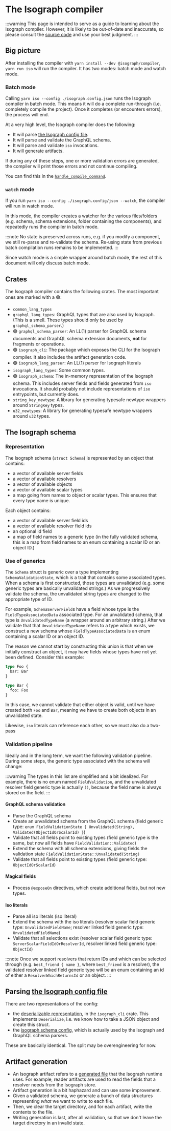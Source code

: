 # The Isograph compiler

:::warning
This page is intended to serve as a guide to learning about the Isograph compiler. However, it is likely to be out-of-date and inaccurate, so please consult the [source code](https://github.com/isographlabs/isograph/tree/main/crates) and use your best judgment.
:::

## Big picture

After installing the compiler with `yarn install --dev @isograph/compiler`, `yarn run iso` will run the compiler. It has two modes: batch mode and watch mode.

### Batch mode

Calling `yarn iso --config ./isograph.config.json` runs the Isograph compiler in batch mode. This means it will do a complete run-through (i.e. completely compile the project). Once it completes (or encounters errors), the process will end.

At a very high level, the Isograph compiler does the following:

- It will parse [the Isograph config file](../../isograph-config).
- It will parse and validate the GraphQL schema.
- It will parse and validate `iso` invocations.
- It will generate artifacts.

If during any of these steps, one or more validation errors are generated, the compiler will print those errors and not continue compiling.

You can find this in the [`handle_compile_command`](https://github.com/isographlabs/isograph/blob/df07f01b5978fc4be8bbeedf779012a2462e8b24/crates/isograph_cli/src/batch_compile.rs#L87-L196).

### `watch` mode

If you run `yarn iso --config ./isograph.config/json --watch`, the compiler will run in watch mode.

In this mode, the compiler creates a watcher for the various files/folders (e.g. schema, schema extensions, folder containing the components), and repeatedly runs the compiler in batch mode.

:::note
No state is preserved across runs, e.g. if you modify a component, we still re-parse and re-validate the schema. Re-using state from previous batch compilation runs remains to be implemented.
:::

Since watch mode is a simple wrapper around batch mode, the rest of this document will only discuss batch mode.

## Crates

The Isograph compiler contains the following crates. The most important ones are marked with a 🟢:

- `common_lang_types`
- `graphql_lang_types`: GraphQL types that are also used by Isograph. (This is a smell. These types should only be used by `graphql_schema_parser`.)
- 🟢 `graphql_schema_parser`: An LL(1) parser for GraphQL schema documents and GraphQL schema extension documents, **not** for fragments or operations.
- 🟢 `isograph_cli`: The package which exposes the CLI for the Isograph compiler. It also includes the artifact generation code.
- 🟢 `isograph_lang_parser`: An LL(1) parser for Isograph literals
- `isograph_lang_types`: Some common types.
- 🟢 `isograph_schema`: The in-memory representation of the Isograph schema. This includes server fields and fields generated from `iso` invocations. It should probably not include representations of `iso` entrypoints, but currently does.
- `string_key_newtype`: A library for generating typesafe newtype wrappers around `StringKey` types.
- `u32_newtypes`: A library for generating typesafe newtype wrappers around `u32` types.

## The Isograph schema

### Representation

The Isograph schema (`struct Schema`) is represented by an object that contains:

- a vector of available server fields
- a vector of available resolvers
- a vector of available objects
- a vector of available scalar types
- a map going from names to object or scalar types. This ensures that every type name is unique.

Each object contains:

- a vector of available server field ids
- a vector of available resolver field ids
- an optional id field
- a map of field names to a generic type (in the fully validated schema, this is a map from field names to an enum containing a scalar ID or an object ID.)

### Use of generics

The `Schema` struct is generic over a type implementing `SchemaValidationState`, which is a trait that contains some associated types. When a schema is first constructed, those types are unvalidated (e.g. some generic types are basically unvalidated strings.) As we progressively validate the schema, the unvalidated string types are changed to the appropriate type of ID.

For example, `SchemaServerField`s have a field whose type is the `FieldTypeAssociatedData` associated type. For an unvalidated schema, that type is `UnvalidatedTypeName` (a wrapper around an arbitrary string.) After we validate that that `UnvalidatedTypeName` refers to a type which exists, we construct a new schema whose `FieldTypeAssociatedData` is an enum containing a scalar ID or an object ID.

The reason we cannot start by constructing this union is that when we initially construct an object, it may have fields whose types have not yet been defined. Consider this example:

```graphql
type Foo {
  bar: Bar
}

type Bar {
  foo: Foo
}
```

In this case, we cannot validate that either object is valid, until we have created both `Foo` and `Bar`, meaning we have to create both objects in an unvalidated state.

Likewise, `iso` literals can reference each other, so we must also do a two-pass

### Validation pipeline

Ideally and in the long term, we want the following validation pipeline. During some steps, the generic type associated with the schema will change:

:::warning
The types in this list are simplified and a bit idealized. For example, there is no enum named `FieldValidation`, and the unvalidated resolver field generic type is actually `()`, because the field name is always stored on the field.
:::

#### GraphQL schema validation

- Parse the GraphQL schema
- Create an unvalidated schema from the GraphQL schema (field generic type: `enum FieldValidationState { Unvalidated(String), Validated(ObjectIdOrScalarId) }`)
- Validate that all fields point to existing types (field generic type is the same, but now all fields have `FieldValidation::Validated`)
- Extend the schema with all schema extensions, giving fields the validation state `FieldValidationState::Unvalidated(String)`
- Validate that all fields point to existing types (field generic type: `ObjectIdOrScalarId`)

#### Magical fields

- Process `@exposeOn` directives, which create additional fields, but not new types.

#### Iso literals

- Parse all iso literals (iso literal)
- Extend the schema with the iso literals (resolver scalar field generic type: `UnvalidatedFieldName`; resolver linked field generic type: `UnvalidatedFieldName`)
- Validate that all selections exist (resolver scalar field generic type: `ServerScalarFieldIdOrResolverId`, resolver linked field generic type: `ObjectId`)

:::note
Once we support resolvers that return IDs and which can be selected through (e.g. `best_friend { name }`, where `best_friend` is a resolver), the validated resolver linked field generic type will be an enum containing an id of either a `ResolverWhichReturnsId` or an object.
:::

## Parsing [the Isograph config file](../../isograph-config)

There are two representations of the config:

- the [deserializable representation](https://github.com/isographlabs/isograph/blob/main/crates/isograph_cli/src/config.rs), in the `isograph_cli` crate. This implements `Deserialize`, i.e. we know how to take a JSON object and create this struct.
- the [isograph schema config](https://github.com/isographlabs/isograph/blob/main/crates/isograph_schema/src/compilation_options.rs), which is actually used by the Isograph and GraphQL schema parsers.

These are basically identical. The split may be overengineering for now.

## Artifact generation

- An Isograph artifact refers to a [generated file](../generated-artifacts) that the Isograph runtime uses. For example, reader artifacts are used to read the fields that a resolver needs from the Isograph store.
- Artifact generation is a bit haphazard and can use some improvement.
- Given a validated schema, we generate a bunch of data structures representing _what_ we want to write to each file.
- Then, we clear the target directory, and for each artifact, write the contents to the file.
- Writing generation is last, after all validation, so that we don't leave the target directory in an invalid state.
